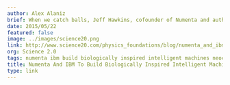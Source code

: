 ```yaml
---
author: Alex Alaniz
brief: When we catch balls, Jeff Hawkins, cofounder of Numenta and author of “On Intelligence,” tells us we aren’t solving differential equations. A robot, on the other hand, does solve differential equations, requiring roughly 3-trillion calculations for a 1s toss
date: 2015/05/22
featured: false
image: ../images/science20.png
link: http://www.science20.com/physics_foundations/blog/numenta_and_ibm_to_build_biologically_inspired_intelligent_machines-155769
org: Science 2.0
tags: numenta ibm build biologically inspired intelligent machines neocortex
title: Numenta And IBM To Build Biologically Inspired Intelligent Machines
type: link
---
```

